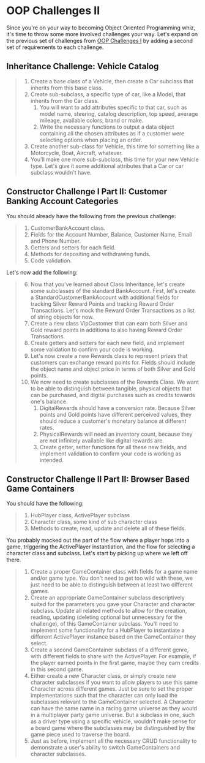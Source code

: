 # OOP Challenges II
Since you're on your way to becoming Object Oriented Programming whiz, it's time to throw some more involved challenges your way.
Let's expand on the previous set of challenges from [OOP Challenges I](https://github.com/codeplatoon-devops/oop-challenges-1) by adding a second set of requirements to each challenge.

## Inheritance Challenge:  Vehicle Catalog
>1. Create a base class of a Vehicle, then create a Car subclass that inherits from this base class.
>2. Create sub-subclass, a specific type of car, like a Model, that inherits from the Car class.
>    1. You will want to add attributes specific to that car, such as model name, steering, catalog description, top speed, average mileage, available colors, brand or make.
>    2. Write the necessary functions to output a data object containing all the chosen attributes as if a customer were selecting options when placing an order. 
>3. Create another sub-class for Vehicle, this time for something like a Motorcycle, Boat, Aircraft, whatever.
>4. You'll make one more sub-subclass, this time for your new Vehicle type.  Let's give it some additional attributes that a Car or car subclass wouldn't have.

## Constructor Challenge I Part II:  Customer Banking Account Categories
You should already have the following from the previous challenge:
>1. CustomerBankAccount class. 
>2. Fields for the Account Number, Balance, Customer Name, Email and Phone Number.
>3. Getters and setters for each field.
>4. Methods for depositing and withdrawing funds.
>5. Code validation.

Let's now add the following:

>6. Now that you've learned about Class Inheritance, let's create some subclasses of the standard BankAccount.  First, let's create a StandardCustomerBankAccount with additional fields for tracking Silver Reward Points and tracking Reward Order Transactions.  Let's mock the Reward Order Transactions as a list of string objects for now.
>7. Create a new class VipCustomer that can earn both Silver and Gold reward points in additiona to also having Reward Order Transactions. 
>8. Create getters and setters for each new field, and implement some validation to confirm your code is working.
>9. Let's now create a new Rewards class to represent prizes that customers can exchange reward points for.  Fields should include the object name and object price in terms of both Silver and Gold points.
>10. We now need to create subclasses of the Rewards Class.  We want to be able to distinguish between tangible, physical objects that can be purchased, and digital purchases such as credits towards one's balance.
>        1. DigitalRewards should have a conversion rate.  Because Silver points and Gold points have different perceived values, they should reduce a customer's monetary balance at different rates.
>        2.  PhysicalRewards will need an inventory count, because they are not infinitely available like digital rewards are.
>        3.  Create getter, setter functions for all these new fields, and implement validation to confirm your code is working as intended.

## Constructor Challenge II Part II:  Browser Based Game Containers
You should have the following:
>1. HubPlayer class, ActivePlayer subclass
>2. Character class, some kind of sub character class
>3. Methods to create, read, update and delete all of these fields.

You probably mocked out the part of the flow where a player hops into a game, triggering the ActivePlayer instantiation, and the flow for selecting a character class and subclass.  Let's start by picking up where we left off there.
>1. Create a proper GameContainer class with fields for a game name and/or game type.  You don't need to get too wild with these, we just need to be able to distinguish between at least two different games.
>2. Create an appropriate GameContainer subclass descriptively suited for the parameters you gave your Character and character subclass.  Update all related methods to allow for the creation, reading, updating (deleting optional but unnecessary for the challenge), of this GameContainer subclass.  You'll need to implement some functionality for a HubPlayer to instantiate a different ActivePlayer instance based on the GameContainer they select.
>3. Create a second GameContainer subclass of a different genre, with different fields to share with the ActivePlayer.  For example, if the player earned points in the first game, maybe they earn credits in this second game.
>4. Either create a new Character class, or simply create new character subclasses if you want to allow players to use this same Character across different games.  Just be sure to set the proper implementations such that the character can only load the subclasses relevant to the GameContainer selected.  A Character can have the same name in a racing game universe as they would in a multiplayer party game universe.  But a subclass in one, such as a driver type using a specific vehicle, wouldn't make sense for a board game where the subclasses may be distinguished by the game piece used to traverse the board.  
>5. Just as before, implement all the necessary CRUD functionality to demonstrate a user's ability to switch GameContainers and character subclasses.
